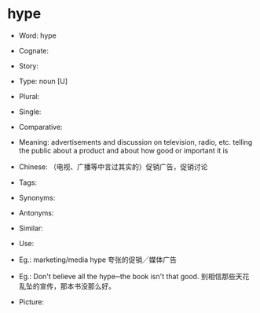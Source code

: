 # hype

- Word: hype
- Cognate: 
- Story: 

- Type: noun [U]
- Plural: 
- Single: 
- Comparative: 
- Meaning: advertisements and discussion on television, radio, etc. telling the public about a product and about how good or important it is
- Chinese: （电视、广播等中言过其实的）促销广告，促销讨论
- Tags: 
- Synonyms: 
- Antonyms: 
- Similar: 
- Use: 
- Eg.: marketing/media hype 夸张的促销╱媒体广告
- Eg.: Don't believe all the hype─the book isn't that good. 别相信那些天花乱坠的宣传，那本书没那么好。
- Picture: 

